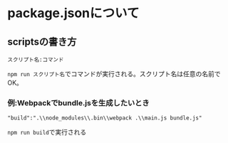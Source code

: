 # package.jsonについて

## scriptsの書き方

```
スクリプト名:コマンド
```

`npm run スクリプト名`でコマンドが実行される。スクリプト名は任意の名前でOK。

### 例:Webpackでbundle.jsを生成したいとき
```
"build":".\\node_modules\\.bin\\webpack .\\main.js bundle.js"
```

`npm run build`で実行される
